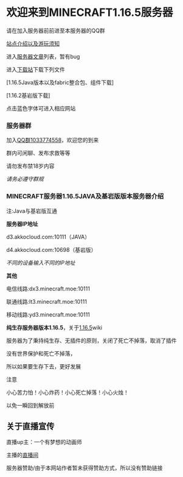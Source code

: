 # 欢迎来到MINECRAFT1.16.5服务器
请在加入服务器前前进至本服务器的QQ群

[站点介绍以及游玩须知](https://huipages.github.io/SERVERHelp/.)

进入[服务器文章](https://huipages.github.io/MinecraftServer-pages/)列表，暂有bug

进入[下载站](https://huipages.github.io/download/)下载下列文件

[1.16.5Java版本以及fabric整合包、组件下载]

[1.16.2基岩版下载]

点击蓝色字体可进入相应网站

### 服务器群
加入[QQ群1033774558](https://jq.qq.com/?_wv=1027&k=Ob8UOvUU)，欢迎您的到来

群内可闲聊、发布求救等等

请勿发布禁18岁内容

_请务必遵守群规_ 
### MINECRAFT服务器1.16.5JAVA及基岩版版本服务器介绍
注:Java与基岩版互通

**服务器IP地址**

d3.akkocloud.com:10111（JAVA）

d4.akkocloud.com:10698（基岩版）

_不同的设备输入不同的IP地址_

**其他**

电信线路:dx3.minecraft.moe:10111

联通线路:lt3.minecraft.moe:10111

移动线路:yd3.minecraft.moe:10111

**纯生存服务器版本1.16.5**，关于[1.16.5](https://minecraft-zh.gamepedia.com/Java%E7%89%881.16.5)wiki

服务器为了秉持纯生存、无插件的原则，关闭了死亡不掉落，取消了插件

没有世界保护和死亡不掉落，

所以如果要生存下去，更好发展

注意

小心苦力怕！小心炸药！小心死亡掉落！小心火烛！

以免一瞬回到解放前

## 关于直播宣传

   直播up主：一个有梦想的动画师

   主播的[直播间](https://live.bilibili.com/5241448)
   
   服务器赞助/由于本网站作者暂未获得赞助方式，所以没有赞助链接
